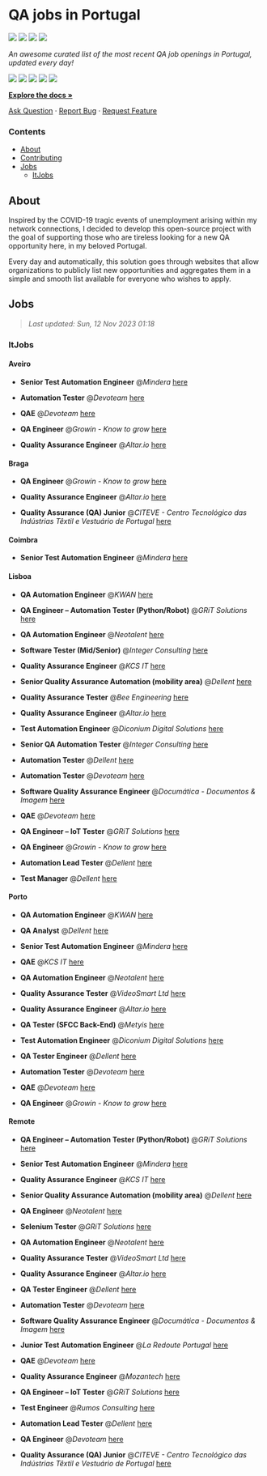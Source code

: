 QA jobs in Portugal
========================

![](https://img.shields.io/static/v1?label=%F0%9F%8C%9F&message=If%20Useful&color=BC4E99)
[![](https://img.shields.io/github/stars/sergiomartins8/qa-jobs-in-portugal)](https://github.com/sergiomartins8/qa-jobs-in-portugal/stargazers)
[![](https://img.shields.io/github/forks/sergiomartins8/qa-jobs-in-portugal)](https://github.com/sergiomartins8/qa-jobs-in-portugal/network/members)
[![](https://img.shields.io/badge/-sergiomartins8-blue?logo=Linkedin&logoColor=white)](https://www.linkedin.com/in/sergiomartins8/)

_An awesome curated list of the most recent QA job openings in Portugal, updated every day!_

[![](https://img.shields.io/github/v/release/sergiomartins8/qa-jobs-in-portugal)](https://github.com/sergiomartins8/qa-jobs-in-portugal/releases)
[![](https://github.com/sergiomartins8/qa-jobs-in-portugal/workflows/release/badge.svg)](https://github.com/sergiomartins8/qa-jobs-in-portugal/actions?query=workflow%3Arelease)
[![](https://img.shields.io/github/issues/sergiomartins8/qa-jobs-in-portugal)](https://github.com/sergiomartins8/qa-jobs-in-portugal/issues)
[![](https://img.shields.io/github/contributors/sergiomartins8/qa-jobs-in-portugal)](https://github.com/sergiomartins8/qa-jobs-in-portugal/graphs/contributors)
[![](https://img.shields.io/github/license/sergiomartins8/qa-jobs-in-portugal)](https://github.com/sergiomartins8/qa-jobs-in-portugal/blob/master/LICENSE)

**[Explore the docs »](https://github.com/sergiomartins8/qa-jobs-in-portugal/blob/master/docs/DOCUMENTATION.md)**

[Ask Question](https://github.com/sergiomartins8/qa-jobs-in-portugal/issues) 
·
[Report Bug](https://github.com/sergiomartins8/qa-jobs-in-portugal/issues)
·
[Request Feature](https://github.com/sergiomartins8/qa-jobs-in-portugal/issues)

### Contents
* [About](#about)
* [Contributing](https://github.com/sergiomartins8/qa-jobs-in-portugal/blob/master/docs/CONTRIBUTING.md)
* [Jobs](#jobs)
  * [ItJobs](#itjobs)

## About
Inspired by the COVID-19 tragic events of unemployment arising within my network connections, I decided to develop this open-source project with the goal of supporting those who are tireless looking for a new QA opportunity here, in my beloved Portugal.

Every day and automatically, this solution goes through websites that allow organizations to publicly list new opportunities and aggregates them in a simple and smooth list available for everyone who wishes to apply.

Jobs
---------

> _Last updated: Sun, 12 Nov 2023 01:18_

### ItJobs

#### Aveiro

- **Senior Test Automation Engineer** @_Mindera_ [here](https://www.itjobs.pt/oferta/472816/senior-test-automation-engineer)


- **Automation Tester** @_Devoteam_ [here](https://www.itjobs.pt/oferta/473709/automation-tester)


- **QAE** @_Devoteam_ [here](https://www.itjobs.pt/oferta/471826/qae)


- **QA Engineer** @_Growin - Know to grow_ [here](https://www.itjobs.pt/oferta/472824/qa-engineer)


- **Quality Assurance Engineer** @_Altar.io_ [here](https://www.itjobs.pt/oferta/472451/quality-assurance-engineer)

#### Braga

- **QA Engineer** @_Growin - Know to grow_ [here](https://www.itjobs.pt/oferta/472824/qa-engineer)


- **Quality Assurance Engineer** @_Altar.io_ [here](https://www.itjobs.pt/oferta/472451/quality-assurance-engineer)


- **Quality Assurance (QA) Junior** @_CITEVE - Centro Tecnológico das Indústrias Têxtil e Vestuário de Portugal_ [here](https://www.itjobs.pt/oferta/474083/quality-assurance-qa-junior)

#### Coimbra

- **Senior Test Automation Engineer** @_Mindera_ [here](https://www.itjobs.pt/oferta/472816/senior-test-automation-engineer)

#### Lisboa

- **QA Automation Engineer** @_KWAN_ [here](https://www.itjobs.pt/oferta/472054/qa-automation-engineer)


- **QA Engineer – Automation Tester (Python/Robot)** @_GRiT Solutions_ [here](https://www.itjobs.pt/oferta/472355/qa-engineer-automation-tester-python-robot)


- **QA Automation Engineer** @_Neotalent_ [here](https://www.itjobs.pt/oferta/471909/qa-automation-engineer)


- **Software Tester (Mid/Senior)** @_Integer Consulting_ [here](https://www.itjobs.pt/oferta/472251/software-tester-mid-senior)


- **Quality Assurance Engineer** @_KCS IT_ [here](https://www.itjobs.pt/oferta/472968/quality-assurance-engineer)


- **Senior Quality Assurance Automation (mobility area)** @_Dellent_ [here](https://www.itjobs.pt/oferta/472021/senior-quality-assurance-automation-mobility-area)


- **Quality Assurance Tester** @_Bee Engineering_ [here](https://www.itjobs.pt/oferta/472851/quality-assurance-tester)


- **Quality Assurance Engineer** @_Altar.io_ [here](https://www.itjobs.pt/oferta/472451/quality-assurance-engineer)


- **Test Automation Engineer** @_Diconium Digital Solutions_ [here](https://www.itjobs.pt/oferta/472453/test-automation-engineer)


- **Senior QA Automation Tester** @_Integer Consulting_ [here](https://www.itjobs.pt/oferta/471739/senior-qa-automation-tester)


- **Automation Tester** @_Dellent_ [here](https://www.itjobs.pt/oferta/471552/automation-tester)


- **Automation Tester** @_Devoteam_ [here](https://www.itjobs.pt/oferta/473709/automation-tester)


- **Software Quality Assurance Engineer** @_Documática - Documentos & Imagem_ [here](https://www.itjobs.pt/oferta/472477/software-quality-assurance-engineer)


- **QAE** @_Devoteam_ [here](https://www.itjobs.pt/oferta/471826/qae)


- **QA Engineer – IoT Tester** @_GRiT Solutions_ [here](https://www.itjobs.pt/oferta/472878/qa-engineer-iot-tester)


- **QA Engineer** @_Growin - Know to grow_ [here](https://www.itjobs.pt/oferta/472824/qa-engineer)


- **Automation Lead Tester** @_Dellent_ [here](https://www.itjobs.pt/oferta/472957/automation-lead-tester)


- **Test Manager** @_Dellent_ [here](https://www.itjobs.pt/oferta/472864/test-manager)

#### Porto

- **QA Automation Engineer** @_KWAN_ [here](https://www.itjobs.pt/oferta/472054/qa-automation-engineer)


- **QA Analyst** @_Dellent_ [here](https://www.itjobs.pt/oferta/473270/qa-analyst)


- **Senior Test Automation Engineer** @_Mindera_ [here](https://www.itjobs.pt/oferta/472816/senior-test-automation-engineer)


- **QAE** @_KCS IT_ [here](https://www.itjobs.pt/oferta/473001/qae)


- **QA Automation Engineer** @_Neotalent_ [here](https://www.itjobs.pt/oferta/473967/qa-engineer)


- **Quality Assurance Tester** @_VideoSmart Ltd_ [here](https://www.itjobs.pt/oferta/473036/quality-assurance-tester)


- **Quality Assurance Engineer** @_Altar.io_ [here](https://www.itjobs.pt/oferta/472451/quality-assurance-engineer)


- **QA Tester (SFCC Back-End)** @_Metyis_ [here](https://www.itjobs.pt/oferta/473150/qa-tester-sfcc-back-end-fashion)


- **Test Automation Engineer** @_Diconium Digital Solutions_ [here](https://www.itjobs.pt/oferta/472453/test-automation-engineer)


- **QA Tester Engineer** @_Dellent_ [here](https://www.itjobs.pt/oferta/472370/qa-tester-engineer)


- **Automation Tester** @_Devoteam_ [here](https://www.itjobs.pt/oferta/473709/automation-tester)


- **QAE** @_Devoteam_ [here](https://www.itjobs.pt/oferta/471826/qae)


- **QA Engineer** @_Growin - Know to grow_ [here](https://www.itjobs.pt/oferta/472824/qa-engineer)

#### Remote

- **QA Engineer – Automation Tester (Python/Robot)** @_GRiT Solutions_ [here](https://www.itjobs.pt/oferta/472355/qa-engineer-automation-tester-python-robot)


- **Senior Test Automation Engineer** @_Mindera_ [here](https://www.itjobs.pt/oferta/472816/senior-test-automation-engineer)


- **Quality Assurance Engineer** @_KCS IT_ [here](https://www.itjobs.pt/oferta/472968/quality-assurance-engineer)


- **Senior Quality Assurance Automation (mobility area)** @_Dellent_ [here](https://www.itjobs.pt/oferta/472021/senior-quality-assurance-automation-mobility-area)


- **QA Engineer** @_Neotalent_ [here](https://www.itjobs.pt/oferta/473966/qa-engineer)


- **Selenium Tester** @_GRiT Solutions_ [here](https://www.itjobs.pt/oferta/473320/selenium-tester)


- **QA Automation Engineer** @_Neotalent_ [here](https://www.itjobs.pt/oferta/473967/qa-engineer)


- **Quality Assurance Tester** @_VideoSmart Ltd_ [here](https://www.itjobs.pt/oferta/473036/quality-assurance-tester)


- **Quality Assurance Engineer** @_Altar.io_ [here](https://www.itjobs.pt/oferta/472451/quality-assurance-engineer)


- **QA Tester Engineer** @_Dellent_ [here](https://www.itjobs.pt/oferta/472370/qa-tester-engineer)


- **Automation Tester** @_Devoteam_ [here](https://www.itjobs.pt/oferta/473709/automation-tester)


- **Software Quality Assurance Engineer** @_Documática - Documentos & Imagem_ [here](https://www.itjobs.pt/oferta/472477/software-quality-assurance-engineer)


- **Junior Test Automation Engineer** @_La Redoute Portugal_ [here](https://www.itjobs.pt/oferta/472454/junior-test-automation-engineer)


- **QAE** @_Devoteam_ [here](https://www.itjobs.pt/oferta/471826/qae)


- **Quality Assurance Engineer** @_Mozantech_ [here](https://www.itjobs.pt/oferta/471990/quality-assurance-engineer)


- **QA Engineer – IoT Tester** @_GRiT Solutions_ [here](https://www.itjobs.pt/oferta/472878/qa-engineer-iot-tester)


- **Test Engineer** @_Rumos Consulting_ [here](https://www.itjobs.pt/oferta/472708/test-engineer)


- **Automation Lead Tester** @_Dellent_ [here](https://www.itjobs.pt/oferta/472957/automation-lead-tester)


- **QA Engineer** @_Devoteam_ [here](https://www.itjobs.pt/oferta/473289/qa-engineer)


- **Quality Assurance (QA) Junior** @_CITEVE - Centro Tecnológico das Indústrias Têxtil e Vestuário de Portugal_ [here](https://www.itjobs.pt/oferta/474083/quality-assurance-qa-junior)

